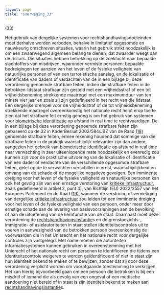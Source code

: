 ```yaml
---
layout: page
title: "overweging_33"
---
```


(33)

Het gebruik van dergelijke systemen voor rechtshandhavingsdoeleinden moet derhalve worden verboden, behalve in limitatief opgesomde en nauwkeurig omschreven situaties, waarin het gebruik strikt noodzakelijk is om een zwaarwegend algemeen belang te dienen, dat zwaarder weegt dan de risico’s. Die situaties hebben betrekking op de zoektocht naar bepaalde slachtoffers van misdrijven, waaronder vermiste personen; bepaalde bedreigingen ten aanzien van het leven of de fysieke veiligheid van natuurlijke personen of van een terroristische aanslag, en de lokalisatie of identificatie van daders of verdachten van de in een bijlage bij deze verordening genoemde strafbare feiten, indien die strafbare feiten in de betrokken lidstaat strafbaar zijn gesteld met een vrijheidsstraf of een tot vrijheidsbeneming strekkende maatregel met een maximumduur van ten minste vier jaar en zoals zij zijn gedefinieerd in het recht van die lidstaat. Een dergelijke drempel voor de vrijheidsstraf of de tot vrijheidsbeneming strekkende maatregel overeenkomstig het nationale recht helpt erop toe te zien dat het strafbare feit ernstig genoeg is om het gebruik van systemen voor [biometrische identificatie](a3.md#^bioid) op afstand in real time te rechtvaardigen. De in een bijlage bij deze verordening genoemde strafbare feiten zijn gebaseerd op de 32 in KaderBesluit 2002/584/JBZ van de Raad [(18)](#ntr18-L_202401689NL.000101-E0018) genoemde strafbare feiten, ermee rekening houdend dat sommige van die strafbare feiten in de praktijk waarschijnlijk relevanter zijn dan andere, aangezien het gebruik van [biometrische identificatie](a3.md#^bioid) op afstand in real time naar verwachting in zeer uiteenlopende mate noodzakelijk en evenredig zou kunnen zijn voor de praktische uitvoering van de lokalisatie of identificatie van een dader of verdachte van de verschillende opgesomde strafbare feiten, gelet op de te verwachten verschillen in ernst, waarschijnlijkheid en omvang van de schade of de mogelijke negatieve gevolgen. Een imminente dreiging voor het leven of de fysieke veiligheid van natuurlijke personen kan ook het gevolg zijn van een ernstige verstoring van [kritieke infrastructuur](a3.md#^kritin), zoals gedefinieerd in artikel 2, punt 4), van Richtlijn (EU) 2022/2557 van het Europees Parlement en de Raad [(19)](#ntr19-L_202401689NL.000101-E0019), wanneer de verstoring of vernietiging van dergelijke [kritieke infrastructuur](a3.md#^kritin) zou leiden tot een imminente dreiging voor het leven of de fysieke veiligheid van een persoon, onder meer door ernstige schade aan de levering van basisvoorzieningen aan de bevolking of aan de uitoefening van de kernfunctie van de staat. Daarnaast moet deze verordening de [rechtshandhavingsinstantie](a3.md#^rhi)s en de grenstoezichts-, immigratie- of asielautoriteiten in staat stellen identiteitscontroles uit te voeren in aanwezigheid van de betrokken persoon overeenkomstig de voorwaarden die in het Unierecht en het nationale recht voor dergelijke controles zijn vastgelegd. Met name moeten die autoriteiten informatiesystemen kunnen gebruiken in overeenstemming met het Unierecht of het nationale recht om personen te identificeren die tijdens een identiteitscontrole weigeren te worden geïdentificeerd of niet in staat zijn hun identiteit bekend te maken of te bewijzen, zonder dat zij door deze verordening verplicht worden om voorafgaande toestemming te verkrijgen. Het kan hierbij bijvoorbeeld gaan om een persoon die betrokken is bij een misdrijf of iemand die als gevolg van een ongeval of een medische aandoening niet bereid of in staat is zijn identiteit bekend te maken aan [rechtshandhavingsinstantie](a3.md#^rhi)s.